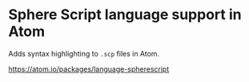 # Sphere Script language support in Atom

Adds syntax highlighting to `.scp` files in Atom.

https://atom.io/packages/language-spherescript

